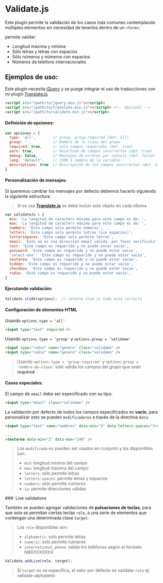 # Validate.js

Este plugin permite la validación de los casos más comunes contemplando múltiples elementos sin necesidad de tenerlos dentro de un ```<form>```:

permite validar:

- Longitud máxima y mínima
- Sólo letras y letras con espacios
- Sólo números y números con espacios
- Números de telefono internacionales


## Ejemplos de uso:

Este plugin necesita [jQuery](https://jquery.com/download/) y se puege integrar el uso de traducciones con mi plugin [TranslateJs](https://github.com/myei/Translate)

```html
<script src="/path/to/jquery.min.js"></script>
<script src="/path/to/translate.min.js"></script> <!-- Opcional -->
<script src="/path/to/validate.min.js"></script>
```

#### Definición de opciones:

```javascript
var opciones = {
  type: 'all',        // group, group-required (def. all)
  group: '',          // Nombre de la clase del grupo
  required: true,     // Sólo campos requeridos (def. true)
  warn: true,         // Resaltado de campos incorrectos (def. true)
  debug: false,       // Mensajes de errores por consola (def. false)
  lang: 'default',    // JSON ó nombre de la variable
  descriptions: true  // Descripción de los campos incorrectos (def. true)
}
```

#### Personalización de mensajes:

Si queremos cambiar los mensajes por defecto debemos hacerlo siguiendo la siguiente estructura:

> Sí se usa **[Translate.js](https://github.com/myei/Translate)** se debe incluir este objeto en cada idioma


```javascript
var validateJs = {
  min: 'La longitud de caracters mínima para este campo es de: ',
  max: 'La longitud de caracters máxima para este campo es de: ',
  numbers: 'Este campo solo permite números',
  letters: 'Este campo solo permite letras (sin espacios)',
  lettersSpaces: 'Este campo solo permite letras',
  email: 'Esto no es una dirección email valida, por favor verifícala',
  text: 'Este campo es requerido y no puede estar vacío',
  password: 'Este campo es requerido y no puede estar vacío',
  'select-one': 'Este campo es requerido y no puede estar vacío',
  textarea: 'Este campo es requerido y no puede estar vacío',
  hidden: 'Este campo es requerido y no puede estar vacío',
  checkbox: 'Este campo es requerido y no puede estar vacío',
  radio: 'Este campo es requerido y no puede estar vacío',
}
```

#### Ejecutando validación:

```javascript
Validate.itsOk(options);  // retorna true si todo está correcto
```

#### Configuración de elementos **HTML**

Usando ```options.type = 'all'```

```html
<input type="text" required />
```


Usando ```options.type = 'group'``` y  ```options.group = 'validame'```

```html
<input type="radio" name="genero" class="validame" />
<input type="radio" name="genero" class="validame" />
```

> Usando ```options.type = 'group-required'``` y ```options.group = 'nombre-de-clase'``` sólo valida los campos del grupo que sean **required**



#### Casos especiales:

El campo de ```email``` debe ser especificado con su tipo:

```html
<input type="email" class="validame" />
```

La validación por defecto de todos los campos especificados es **vacío**, para personalizar esto se pueden ```modificadores``` a través de la directiva ```data```:

```html
<input type="text" name="nombres" data-min="3" data-letters-spaces="true" />

...
<textarea data-min="2" data-max="140" />
```

> Los ```modificadores``` pueden ser usados en conjunto y los disponibles son: 
> - ```min```: longitud mínima del campo
> - ```max```: longitud máxima del campo
> - ```letters```: sólo permite letras
> - ```letters-spaces```: permite letras y espacios
> - ```numbers```: sólo permite números
> - ```ip```: permite direcciones válidas


###· Live validations


También se pueden agregar validaciones de **pulsaciones de teclas**, para que solo se permitan ciertas teclas ```role```, a una serie de elementos que contengan una  determinada clase ```target```:

> Los ```role``` disponibles son:
> - ```alphabetic```: solo permite letras
> - ```numeric```: solo permite números
> - ```international_phone```: valida los teléfonos según el formato NBXXXXXXXX


```javascript
Validate.addLive(role, target);
```

> Sí ```target``` no se especifica, el valor por defecto es validate-```role```
> ej: validate-alphabetic